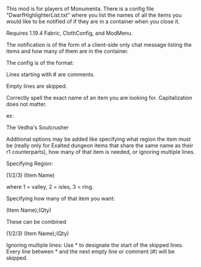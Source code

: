 This mod is for players of Monumenta. There is a config file "DwarfHighlighterList.txt" where you list the names of all the items you would like to be notified of if they are in a container when you close it.

Requires 1.19.4 Fabric, ClothConfig, and ModMenu.

The notification is of the form of a client-side only chat message listing the items and how many of them are in the container.

The config is of the format:

Lines starting with # are comments.

Empty lines are skipped.

Correctly spell the exact name of an item you are looking for. Capitalization does not matter.

ex:

The Vedha's Soulcrusher

Additional options may be added like specifying what region the item must be (really only for Exalted dungeon items that share the same name as their r1 counterparts), how many of that item is needed, or ignoring multiple lines.

Specifying Region:

(1/2/3) (Item Name)

where 1 = valley, 2 = isles, 3 = ring.

Specifying how many of that item you want:

(Item Name);(Qty)

These can be combined

(1/2/3) (Item Name);(Qty)

Ignoring multiple lines:
Use * to designate the start of the skipped lines. Every line between * and the next empty line or comment (#) will be skipped.
